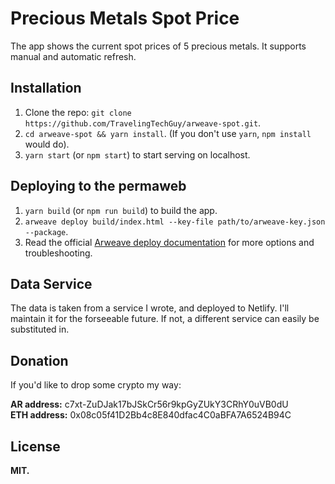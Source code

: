 # Precious Metals Spot Price

The app shows the current spot prices of 5 precious metals. It supports manual and automatic refresh.

## Installation

1. Clone the repo: `git clone https://github.com/TravelingTechGuy/arweave-spot.git`.
1. `cd arweave-spot && yarn install`. (If you don't use `yarn`, `npm install` would do).
1. `yarn start` (or `npm start`) to start serving on localhost.

## Deploying to the permaweb

1. `yarn build` (or `npm run build`) to build the app.
1. `arweave deploy build/index.html --key-file path/to/arweave-key.json --package`.
1. Read the official [Arweave deploy documentation](https://docs.arweave.org/developers/tools/arweave-deploy) for more options and troubleshooting.

## Data Service

The data is taken from a service I wrote, and deployed to Netlify. I'll maintain it for the forseeable future. If not, a different service can easily be substituted in.

## Donation

If you'd like to drop some crypto my way:

**AR address:** c7xt-ZuDJak17bJSkCr56r9kpGyZUkY3CRhY0uVB0dU  
**ETH address:** 0x08c05f41D2Bb4c8E840dfac4C0aBFA7A6524B94C

## License

**MIT.**
